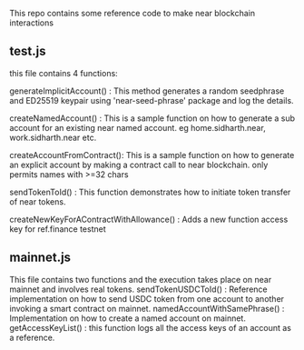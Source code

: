 This repo contains some reference code to make near blockchain interactions

## test.js

this file contains 4 functions:

generateImplicitAccount() : This method generates a random seedphrase and ED25519 keypair using 'near-seed-phrase' package and log the details.

createNamedAccount() : This is a sample function on how to generate a sub account for an existing near named account. eg home.sidharth.near, work.sidharth.near etc.

createAccountFromContract(): This is a sample function on how to generate an explicit account by making a contract call to near blockchain. only permits names with >=32 chars

sendTokenToId() : This function demonstrates how to initiate token transfer of near tokens.

createNewKeyForAContractWithAllowance() : Adds a new function access key for ref.finance testnet


## mainnet.js

This file contains two functions and the execution takes place on near mainnet and involves real tokens.
sendTokenUSDCToId() : Reference implementation on how to send USDC token from one account to another invoking a smart contract on mainnet.
namedAccountWithSamePhrase() : Implementation on how to create a named account on mainnet.
getAccessKeyList() : this function logs all the access keys of an account as a reference.

